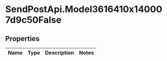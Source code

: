 # SendPostApi.Model3616410x140007d9c50False

## Properties
Name | Type | Description | Notes
------------ | ------------- | ------------- | -------------


